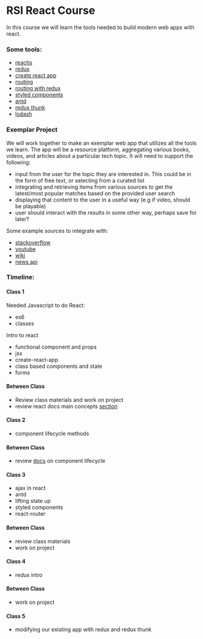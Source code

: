 # RSI React Course

In this course we will learn the tools needed to build modern web apps with
react.

### Some tools:

- [reactjs](https://reactjs.org/)
- [redux](https://redux.js.org/)
- [create react app](https://github.com/facebook/create-react-app)
- [routing](https://reacttraining.com/react-router/)
- [routing with redux](https://github.com/faceyspacey/redux-first-router)
- [styled components](https://www.styled-components.com/)
- [antd](https://ant.design/)
- [redux thunk](https://github.com/reduxjs/redux-thunk)
- [lodash](https://lodash.com/docs/4.17.11)


### Exemplar Project

We will work together to make an exemplar web app that utilizes all the tools we
learn. The app will be a resource platform, aggregating various books, videos,
and articles about a particular tech topic. It will need to support the
following:

- input from the user for the topic they are interested in. This could be in the
  form of free text, or selecting from a curated list
- integrating and retrieving items from various sources to get the latest/most
  popular matches based on the provided user search
- displaying that content to the user in a useful way (e.g if video, should be
  playable)
- user should interact with the results in some other way, perhaps save for
  later?

Some example sources to integrate with: 
- [stackoverflow](https://api.stackexchange.com/docs) 
- [youtube](https://developers.google.com/youtube/v3/)
- [wiki](https://en.wikipedia.org/api/rest_v1/#!/Page_content/get_page_html_title)
- [news api](https://newsapi.org/)


### Timeline:

#### Class 1

Needed Javascript to do React:
- es6
- classes

Intro to react

- functional component and props
- jsx
- create-react-app
- class based components and state
- forms

#### Between Class

- Review class materials and work on project
- review react docs main concepts [section](https://reactjs.org/docs/hello-world.html)

#### Class 2

- component lifecycle methods

#### Between Class

- review [docs](https://reactjs.org/docs/react-component.html) on component lifecycle

#### Class 3

- ajax in react
- antd
- lifting state up
- styled components
- react-router

#### Between Class

- review class materials
- work on project

#### Class 4

- redux intro

#### Between Class

- work on project

#### Class 5

- modifying our existing app with redux and redux thunk
